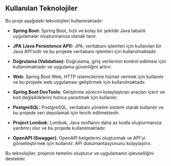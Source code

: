 
## Kullanılan Teknolojiler

Bu proje aşağıdaki teknolojileri kullanmaktadır:

- **Spring Boot:** Spring Boot, hızlı ve kolay bir şekilde Java tabanlı uygulamalar oluşturmanıza olanak tanır.

- **JPA (Java Persistence API):** JPA, veritabanı işlemleri için kullanılan bir Java API'sidir ve bu projede veritabanı işlemleri için kullanılmaktadır.

- **Doğrulama (Validation):** Doğrulama, giriş verilerinin kontrol edilmesi için kullanılmaktadır ve uygulama güvenliğini artırır.

- **Web:** Spring Boot Web, HTTP istemcilerine hizmet vermek için kullanılır ve bu projede web uygulaması geliştirmek için kullanılmaktadır.

- **Spring Boot DevTools:** Geliştirme sürecini kolaylaştıran araçları içerir ve kod değişikliklerini hızlıca yansıtmak için kullanılır.

- **PostgreSQL:** PostgreSQL, veritabanı yönetim sistemi olarak kullanılır ve bu projede veri depolamak için tercih edilmektedir.

- **Project Lombok:** Lombok, Java sınıflarını daha az kodla oluşturmanıza yardımcı olur ve bu projede kullanılmaktadır.

- **OpenAPI (Swagger):** OpenAPI belgelerini oluşturmak ve API'yi görselleştirmek için kullanılır. API dokümantasyonunu kolaylaştırır.

Bu teknolojiler, projenin temelini oluşturur ve uygulamanın işlevselliğini destekler.

